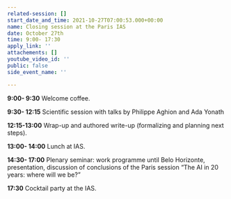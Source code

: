 ```yaml
---
related-session: []
start_date_and_time: 2021-10-27T07:00:53.000+00:00
name: Closing session at the Paris IAS
date: October 27th
time: 9:00- 17:30
apply_link: ''
attachements: []
youtube_video_id: ''
public: false
side_event_name: ''

---
```

**9:00- 9:30** Welcome coffee.

**9:30- 12:15** Scientific session with talks by Philippe Aghion and Ada Yonath

**12:15-13:00** Wrap-up and authored write-up (formalizing and planning next steps).

**13:00- 14:00** Lunch at IAS.

**14:30- 17:00** Plenary seminar: work programme until Belo Horizonte, presentation, discussion of conclusions of the Paris session “The AI in 20 years: where will we be?”

**17:30** Cocktail party at the IAS.